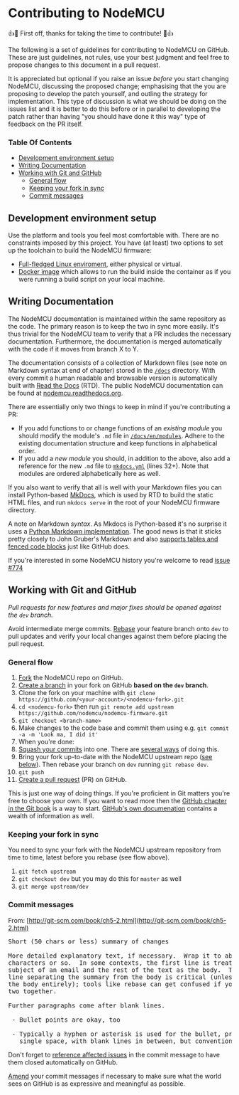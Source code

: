 # Contributing to NodeMCU

:+1::tada: First off, thanks for taking the time to contribute! :tada::+1:

The following is a set of guidelines for contributing to NodeMCU on GitHub. These are just guidelines, not rules, use your best judgment and feel free to propose changes to this document in a pull request.

It is appreciated but optional if you raise an issue _before_ you start changing NodeMCU, discussing the proposed change; emphasising that the you are proposing to develop the patch yourself, and outling the strategy for implementation. This type of discussion is what we should be doing on the issues list and it is better to do this before or in parallel to developing the patch rather than having "you should have done it this way" type of feedback on the PR itself.

### Table Of Contents

* [Development environment setup](#development-environment-setup)
* [Writing Documentation](#writing-documentation)
* [Working with Git and GitHub](#working-with-git-and-github)
  * [General flow](#general-flow)
  * [Keeping your fork in sync](#keeping-your-fork-in-sync)
  * [Commit messages](#commit-messages)

## Development environment setup
Use the platform and tools you feel most comfortable with. There are  no constraints imposed by this project. You have (at least) two options to set up the toolchain to build the NodeMCU firmware:
- [Full-fledged Linux enviroment](http://www.esp8266.com/wiki/doku.php?id=toolchain#how_to_setup_a_vm_to_host_your_toolchain), either physical or virtual.
- [Docker image](https://hub.docker.com/r/marcelstoer/nodemcu-build/) which allows to run the build inside the container as if you were running a build script on your local machine.

## Writing Documentation
The NodeMCU documentation is maintained within the same repository as the code. The primary reason is to keep the two in sync more easily. It's thus trivial for the NodeMCU team to verify that a PR includes the necessary documentation. Furthermore, the documentation is merged automatically with the code if it moves from branch X to Y.

The documentation consists of a collection of Markdown files (see note on Markdown syntax at end of chapter) stored in the [`/docs`](docs) directory. With every commit a human readable and browsable version is automatically built with [Read the Docs](https://readthedocs.org/) (RTD). The public NodeMCU documentation can be found at [nodemcu.readthedocs.org](http://nodemcu.readthedocs.org/).

There are essentially only two things to keep in mind if you're contributing a PR:

- If you add functions to or change functions of an *existing module* you should modify the module's `.md` file in [`/docs/en/modules`](docs/en/modules). Adhere to the existing documentation structure and keep functions in alphabetical order.
- If you add a *new module* you should, in addition to the above, also add a reference for the new `.md` file to [`mkdocs.yml`](./mkdocs.yml) (lines 32+). Note that modules are ordered alphabetically here as well.

If you also want to verify that all is well with your Markdown files you can install Python-based [MkDocs](http://www.mkdocs.org/), which is used by RTD to build the static HTML files, and run `mkdocs serve` in the root of your NodeMCU firmware directory.

A note on Markdown *syntax*. As Mkdocs is Python-based it's no surprise it uses a [Python Markdown implementation](https://pythonhosted.org/Markdown/). The good news is that it sticks pretty closely to John Gruber's Markdown and also [supports tables and fenced code blocks](http://www.mkdocs.org/user-guide/writing-your-docs/#markdown-extensions) just like GitHub does.

If you're interested in some NodeMCU history you're welcome to read [issue #774](https://github.com/nodemcu/nodemcu-firmware/issues/774)

## Working with Git and GitHub

*Pull requests for new features and major fixes should be opened against the `dev` branch.*

Avoid intermediate merge commits. [Rebase](https://www.atlassian.com/git/tutorials/merging-vs-rebasing) your feature branch onto `dev` to pull updates and verify your local changes against them before placing the pull request.

### General flow
1. [Fork](https://help.github.com/articles/fork-a-repo) the NodeMCU repo on GitHub.
1. [Create a branch](https://help.github.com/articles/creating-and-deleting-branches-within-your-repository/#creating-a-branch) in your fork on GitHub **based on the `dev` branch**.
1. Clone the fork on your machine with `git clone https://github.com/<your-account>/<nodemcu-fork>.git`
1. `cd <nodemcu-fork>` then run `git remote add upstream https://github.com/nodemcu/nodemcu-firmware.git`
1. `git checkout <branch-name>`
1. Make changes to the code base and commit them using e.g. `git commit -a -m 'Look ma, I did it'`
1. When you're done:
 1. [Squash your commits](http://www.andrewconnell.com/blog/squash-multiple-git-commits-into-one) into one. There are [several ways](http://stackoverflow.com/a/5201642/131929) of doing this.
 1. Bring your fork up-to-date with the NodeMCU upstream repo ([see below](#keeping-your-fork-in-sync)). Then rebase your branch on `dev` running `git rebase dev`.
1. `git push`
1. [Create a pull request](https://help.github.com/articles/creating-a-pull-request/) (PR) on GitHub. 

This is just one way of doing things. If you're proficient in Git matters you're free to choose your own. If you want to read more then the [GitHub chapter in the Git book](http://git-scm.com/book/en/v2/GitHub-Contributing-to-a-Project#The-GitHub-Flow) is a way to start. [GitHub's own documenation](https://help.github.com/categories/collaborating/) contains a wealth of information as well.

### Keeping your fork in sync
You need to sync your fork with the NodeMCU upstream repository from time to time, latest before you rebase (see flow above).

1. `git fetch upstream`
1. `git checkout dev` but you may do this for `master` as well
1. `git merge upstream/dev`

### Commit messages

From: [http://git-scm.com/book/ch5-2.html](http://git-scm.com/book/ch5-2.html)
<pre>
Short (50 chars or less) summary of changes

More detailed explanatory text, if necessary.  Wrap it to about 72
characters or so.  In some contexts, the first line is treated as the
subject of an email and the rest of the text as the body.  The blank
line separating the summary from the body is critical (unless you omit
the body entirely); tools like rebase can get confused if you run the
two together.

Further paragraphs come after blank lines.

 - Bullet points are okay, too

 - Typically a hyphen or asterisk is used for the bullet, preceded by a
   single space, with blank lines in between, but conventions vary here
</pre>

Don't forget to [reference affected issues](https://help.github.com/articles/closing-issues-via-commit-messages/) in the commit message to have them closed automatically on GitHub.

[Amend](https://help.github.com/articles/changing-a-commit-message/) your commit messages if necessary to make sure what the world sees on GitHub is as expressive and meaningful as possible.
